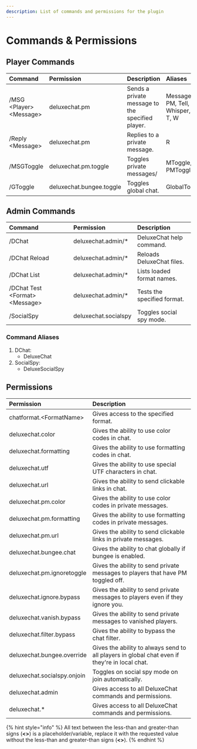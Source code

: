 ```yaml
---
description: List of commands and permissions for the plugin
---
```


# Commands & Permissions

## Player Commands

| Command | Permission | Description | Aliases |
| :--- | :--- | :--- | :--- |
| /MSG &lt;Player&gt; &lt;Message&gt; | deluxechat.pm | Sends a private message to the specified player. | Message, PM, Tell, Whisper, M, T, W |
| /Reply &lt;Message&gt; | deluxechat.pm | Replies to a private message. | R |
| /MSGToggle | deluxechat.pm.toggle | Toggles private messages/ | MToggle, PMToggle |
| /GToggle | deluxechat.bungee.toggle | Toggles global chat. | GlobalToggle |

## Admin Commands

| Command | Permission | Description |
| :--- | :--- | :--- |
| /DChat | deluxechat.admin/\* | DeluxeChat help command. |
| /DChat Reload | deluxechat.admin/\* | Reloads DeluxeChat files. |
| /DChat List | deluxechat.admin/\* | Lists loaded format names. |
| /DChat Test &lt;Format&gt; &lt;Message&gt; | deluxechat.admin/\* | Tests the specified format. |
| /SocialSpy | deluxechat.socialspy | Toggles social spy mode. |

### Command Aliases

1. DChat:
   * DeluxeChat 
2. SocialSpy:
   * DeluxeSocialSpy

## Permissions

| Permission | Description |
| :--- | :--- |
| chatformat.&lt;FormatName&gt; | Gives access to the specified format. |
| deluxechat.color | Gives the ability to use color codes in chat. |
| deluxechat.formatting | Gives the ability to use formatting codes in chat. |
| deluxechat.utf | Gives the ability to use special UTF characters in chat. |
| deluxechat.url | Gives the ability to send clickable links in chat. |
| deluxechat.pm.color | Gives the ability to use color codes in private messages. |
| deluxechat.pm.formatting | Gives the ability to use formatting codes in private messages. |
| deluxechat.pm.url | Gives the ability to send clickable links in private messages. |
| deluxechat.bungee.chat | Gives the ability to chat globally if bungee is enabled. |
| deluxechat.pm.ignoretoggle | Gives the ability to send private messages to players that have PM toggled off. |
| deluxechat.ignore.bypass | Gives the ability to send private messages to players even if they ignore you. |
| deluxechat.vanish.bypass | Gives the ability to send private messages to vanished players. |
| deluxechat.filter.bypass | Gives the ability to bypass the chat filter. |
| deluxechat.bungee.override | Gives the ability to always send to all players in global chat even if they're in local chat. |
| deluxechat.socialspy.onjoin | Toggles on social spy mode on join automatically. |
| deluxechat.admin | Gives access to all DeluxeChat commands and permissions. |
| deluxechat.\* | Gives access to all DeluxeChat commands and permissions. |

{% hint style="info" %}
All text between the less-than and greater-than signs \(**&lt;&gt;**\) is a placeholder/variable, replace it with the requested value without the less-than and greater-than signs \(**&lt;&gt;**\).
{% endhint %}

